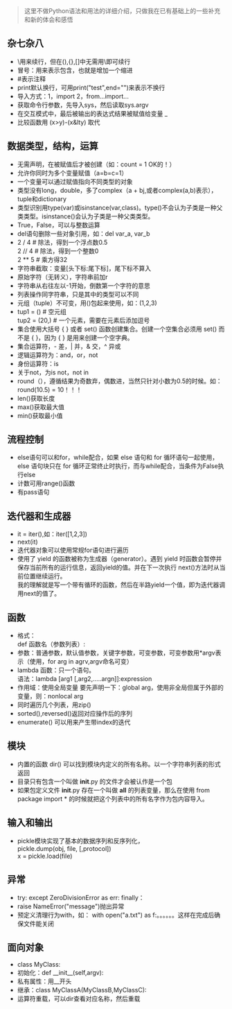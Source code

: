 > 这里不做Python语法和用法的详细介绍，只做我在已有基础上的一些补充和新的体会和感悟

## 杂七杂八
- \用来续行，但在(),{},[]中无需用\即可续行
- 冒号：用来表示包含，也就是增加一个缩进
- \#表示注释
- print默认换行，可用print("test",end="")来表示不换行
- 导入方式：1，import 2，from...import...
- 获取命令行参数，先导入sys，然后读取sys.argv
- 在交互模式中，最后被输出的表达式结果被赋值给变量 _
- 比较函数用 (x>y)-(x&lty) 取代


## 数据类型，结构，运算
- 无需声明，在被赋值后才被创建（如：count = 1 OK的！）
- 允许你同时为多个变量赋值（a=b=c=1）
- 一个变量可以通过赋值指向不同类型的对象
- 类型没有long，double，多了complex（a + bj,或者complex(a,b)表示），tuple和dictionary
- 类型识别用type(var)或isinstance(var,class)。type()不会认为子类是一种父类类型。isinstance()会认为子类是一种父类类型。
- True，False，可以与整数运算
- del语句删除一些对象引用，如：del var_a, var_b
-  2 / 4  # 除法，得到一个浮点数0.5<br/>
   2 // 4 # 除法，得到一个整数0<br/>
   2 ** 5 # 乘方得32
- 字符串截取：变量[头下标:尾下标]，尾下标不算入
- 原始字符（无转义），字符串前加r
- 字符串从右往左以-1开始，倒数第一个字符的意思
- 列表操作同字符串，只是其中的类型可以不同
- 元组（tuple）不可变，用()包起来使用，如：(1,2,3)
- tup1 = ()    # 空元组<br/>
tup2 = (20,) # 一个元素，需要在元素后添加逗号
- 集合使用大括号 { } 或者 set() 函数创建集合。创建一个空集合必须用 set() 而不是 { }，因为 { } 是用来创建一个空字典。
- 集合运算符，- 差，| 并，& 交，^ 异或
- 逻辑运算符为：and，or，not
- 身份运算符：is
- 关于not，为is not，not in
- round（），遵循结果为奇数弃，偶数进，当然只针对小数为0.5的时候。如：round(10.5) = 10！！！
- len()获取长度
- max()获取最大值
- min()获取最小值



## 流程控制
- else语句可以和for，while配合，如果 else 语句和 for 循环语句一起使用，else 语句块只在 for 循环正常终止时执行，而与while配合，当条件为False执行else
- 计数可用range()函数
- 有pass语句  

 
## 迭代器和生成器
- it = iter(),如：iter([1,2,3])
- next(it)
- 迭代器对象可以使用常规for语句进行遍历
- 使用了 yield 的函数被称为生成器（generator）。遇到 yield 时函数会暂停并保存当前所有的运行信息，返回yield的值。并在下一次执行 next()方法时从当前位置继续运行。<br/>我的理解就是写一个带有循环的函数，然后在半路yield一个值，即为迭代器调用next的值了。


## 函数
- 格式：<br/>
def 函数名（参数列表）:<br/>
- 参数：普通参数，默认值参数，关键字参数，可变参数，可变参数用*argv表示（使用，for arg in agrv,argv命名可变）
- lambda 函数：只一个语句。<br/>
语法：lambda [arg1 [,arg2,.....argn]]:expression
- 作用域：使用全局变量 要先声明一下：global arg，使用非全局但属于外部的变量，则：nonlocal arg
- 同时遍历几个列表，用zip()
- sorted(),reversed()返回对应操作后的序列
- enumerate() 可以用来产生带index的迭代

## 模块
- 内置的函数 dir() 可以找到模块内定义的所有名称。以一个字符串列表的形式返回
- 目录只有包含一个叫做 __init__.py 的文件才会被认作是一个包
- 如果包定义文件 __init__.py 存在一个叫做 __all__ 的列表变量，那么在使用 from package import * 的时候就把这个列表中的所有名字作为包内容导入。

## 输入和输出
- pickle模块实现了基本的数据序列和反序列化，<br/>
pickle.dump(obj, file, [,protocol])<br/>
x = pickle.load(file)

## 异常
- try:   except ZeroDivisionError as err:    finally：
- raise NameError("message")抛出异常
- 预定义清理行为with，如： with open("a.txt") as f:。。。。。。这样在完成后确保文件能关闭

## 面向对象
- class MyClass:
- 初始化：def \_\_init__(self,argv):
- 私有属性：用\_\_开头
- 继承：class MyClassA(MyClassB,MyClassC):
- 运算符重载，可以dir查看对应名称，然后重载



